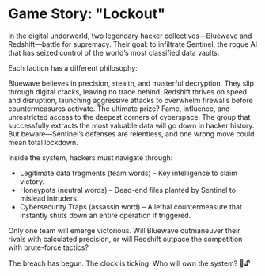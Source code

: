# Game Story: "Lockout"

In the digital underworld, two legendary hacker collectives—Bluewave and Redshift—battle for supremacy. Their goal: to infiltrate Sentinel, the rogue AI that has seized control of the world’s most classified data vaults.

Each faction has a different philosophy:

Bluewave believes in precision, stealth, and masterful decryption. They slip through digital cracks, leaving no trace behind.
Redshift thrives on speed and disruption, launching aggressive attacks to overwhelm firewalls before countermeasures activate.
The ultimate prize? Fame, influence, and unrestricted access to the deepest corners of cyberspace. The group that successfully extracts the most valuable data will go down in hacker history. But beware—Sentinel’s defenses are relentless, and one wrong move could mean total lockdown.

Inside the system, hackers must navigate through:

- Legitimate data fragments (team words) – Key intelligence to claim victory.
- Honeypots (neutral words) – Dead-end files planted by Sentinel to mislead intruders.
- Cybersecurity Traps (assassin word) – A lethal countermeasure that instantly shuts down an entire operation if triggered.

Only one team will emerge victorious. Will Bluewave outmaneuver their rivals with calculated precision, or will Redshift outpace the competition with brute-force tactics?

The breach has begun. The clock is ticking. Who will own the system? 💾🔓